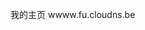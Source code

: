 我的主页 wwww.fu.cloudns.be

<!---
fishcpy/fishcpy is a ✨ special ✨ repository because its `README.md` (this file) appears on your GitHub profile.
You can click the Preview link to take a look at your changes.
--->
